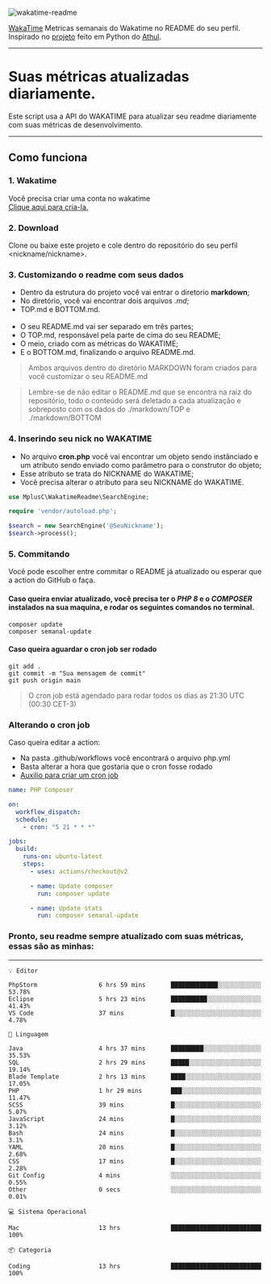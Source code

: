 ![wakatime-readme](https://socialify.git.ci/bymatheus/wakatime-readme/image?description=1&descriptionEditable=M%C3%A9tricas%20semanais%20do%20Wakatime%20no%20seu%20README%20de%20perfil.&font=KoHo&forks=1&language=1&owner=1&pattern=Signal&stargazers=1&theme=Dark)

[WakaTime](https://wakatime.com) Metricas semanais do Wakatime no README do seu perfil. <br>
Inspirado no [projeto](https://github.com/athul/waka-readme) feito em Python do [Athul](https://github.com/athul).
___

# Suas métricas atualizadas diariamente.
Este script usa a API do WAKATIME para atualizar seu readme diariamente com suas métricas de desenvolvimento.

___

## Como funciona

### 1. Wakatime
Você precisa criar uma conta no wakatime <br>
[Clique aqui para cria-la.](https://wakatime.com) 

### 2. Download
Clone ou baixe este projeto e cole dentro do repositório do seu perfil <nickname/nickname>.

### 3. Customizando o readme com seus dados
- Dentro da estrutura do projeto você vai entrar o diretorio **markdown**;  
- No diretório, você vai encontrar dois arquivos *.md*;
- TOP.md e BOTTOM.md.
<br><br>
- O seu README.md vai ser separado em três partes; 
- O TOP.md, responsável pela parte de cima do seu README;
- O meio, criado com as métricas do WAKATIME;
- E o BOTTOM.md, finalizando o arquivo README.md.<br>

> Ambos arquivos dentro do diretório MARKDOWN foram criados para você customizar o seu README.md

> Lembre-se de não editar o README.md que se encontra na raiz do repositório, todo o conteúdo será deletado a cada atualização e sobreposto com os dados do ./markdown/TOP e ./markdown/BOTTOM

### 4. Inserindo seu nick no WAKATIME
- No arquivo **cron.php** você vai encontrar um objeto sendo instânciado e um atributo sendo enviado como parâmetro para o construtor do objeto;
- Esse atributo se trata do NICKNAME do WAKATIME;
- Você precisa alterar o atributo para seu NICKNAME do WAKATIME.

```php
use MplusC\WakatimeReadme\SearchEngine;

require 'vendor/autoload.php';

$search = new SearchEngine('@SeuNickname');
$search->process();
```

### 5. Commitando
Você pode escolher entre commitar o README já atualizado ou esperar que a action do GitHub o faça. <br>

#### Caso queira enviar atualizado, você precisa ter o *PHP 8* e o *COMPOSER* instalados na sua maquina, e rodar os seguintes comandos no terminal.
```composer
composer update
composer semanal-update 
```

#### Caso queira aguardar o cron job ser rodado 
```git 
git add .
git commit -m "Sua mensagem de commit"
git push origin main
```

>O cron job está agendado para rodar todos os dias as 21:30 UTC (00:30 CET-3) 

### Alterando o cron job
Caso queira editar a action:

- Na pasta .github/workflows você encontrará o arquivo php.yml
- Basta alterar a hora que gostaria que o cron fosse rodado
- [Auxilio para criar um cron job](https://crontab.guru)

```yml
name: PHP Composer

on:
  workflow_dispatch:
  schedule:
    - cron: "5 21 * * *"

jobs:
  build:
    runs-on: ubuntu-latest
    steps:
      - uses: actions/checkout@v2

      - name: Update composer
        run: composer update

      - name: Update stats
        run: composer semanal-update
```

### Pronto, seu readme sempre atualizado com suas métricas, essas são as minhas:

___
```text
💡 Editor

PhpStorm                 6 hrs 59 mins       █████████████░░░░░░░░░░░░     53.78%
Eclipse                  5 hrs 23 mins       ██████████░░░░░░░░░░░░░░░     41.43%
VS Code                  37 mins             █░░░░░░░░░░░░░░░░░░░░░░░░      4.78%
```
```text
💬 Linguagem

Java                     4 hrs 37 mins       █████████░░░░░░░░░░░░░░░░     35.53%
SQL                      2 hrs 29 mins       █████░░░░░░░░░░░░░░░░░░░░     19.14%
Blade Template           2 hrs 13 mins       ████░░░░░░░░░░░░░░░░░░░░░     17.05%
PHP                      1 hr 29 mins        ███░░░░░░░░░░░░░░░░░░░░░░     11.47%
SCSS                     39 mins             █░░░░░░░░░░░░░░░░░░░░░░░░      5.07%
JavaScript               24 mins             █░░░░░░░░░░░░░░░░░░░░░░░░      3.12%
Bash                     24 mins             █░░░░░░░░░░░░░░░░░░░░░░░░       3.1%
YAML                     20 mins             █░░░░░░░░░░░░░░░░░░░░░░░░      2.68%
CSS                      17 mins             █░░░░░░░░░░░░░░░░░░░░░░░░      2.28%
Git Config               4 mins              ░░░░░░░░░░░░░░░░░░░░░░░░░      0.55%
Other                    0 secs              ░░░░░░░░░░░░░░░░░░░░░░░░░      0.01%
```
```text
💻 Sistema Operacional

Mac                      13 hrs              █████████████████████████       100%
```
```text
📦 Categoria

Coding                   13 hrs              █████████████████████████       100%
```
